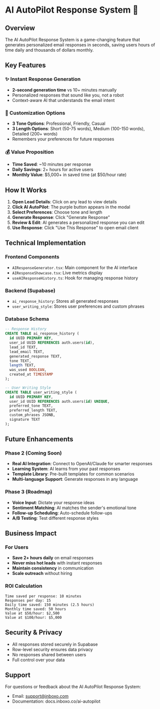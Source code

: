# AI AutoPilot Response System 🤖

## Overview
The AI AutoPilot Response System is a game-changing feature that generates personalized email responses in seconds, saving users hours of time daily and thousands of dollars monthly.

## Key Features

### ✨ Instant Response Generation
- **2-second generation time** vs 10+ minutes manually
- Personalized responses that sound like you, not a robot
- Context-aware AI that understands the email intent

### 🎨 Customization Options
- **3 Tone Options**: Professional, Friendly, Casual
- **3 Length Options**: Short (50-75 words), Medium (100-150 words), Detailed (200+ words)
- Remembers your preferences for future responses

### 💰 Value Proposition
- **Time Saved**: ~10 minutes per response
- **Daily Savings**: 2+ hours for active users
- **Monthly Value**: $5,000+ in saved time (at $50/hour rate)

## How It Works

1. **Open Lead Details**: Click on any lead to view details
2. **Click AI AutoPilot**: The purple button appears in the modal
3. **Select Preferences**: Choose tone and length
4. **Generate Response**: Click "Generate Response" 
5. **Review & Edit**: AI generates a personalized response you can edit
6. **Use Response**: Click "Use This Response" to open email client

## Technical Implementation

### Frontend Components
- `AIResponseGenerator.tsx`: Main component for the AI interface
- `AIResponseShowcase.tsx`: Live metrics display
- `useAIResponseHistory.ts`: Hook for managing response history

### Backend (Supabase)
- `ai_response_history`: Stores all generated responses
- `user_writing_style`: Stores user preferences and custom phrases

### Database Schema
```sql
-- Response History
CREATE TABLE ai_response_history (
  id UUID PRIMARY KEY,
  user_id UUID REFERENCES auth.users(id),
  lead_id TEXT,
  lead_email TEXT,
  generated_response TEXT,
  tone TEXT,
  length TEXT,
  was_used BOOLEAN,
  created_at TIMESTAMP
);

-- User Writing Style
CREATE TABLE user_writing_style (
  id UUID PRIMARY KEY,
  user_id UUID REFERENCES auth.users(id) UNIQUE,
  preferred_tone TEXT,
  preferred_length TEXT,
  custom_phrases JSONB,
  signature TEXT
);
```

## Future Enhancements

### Phase 2 (Coming Soon)
- **Real AI Integration**: Connect to OpenAI/Claude for smarter responses
- **Learning System**: AI learns from your past responses
- **Template Library**: Pre-built templates for common scenarios
- **Multi-language Support**: Generate responses in any language

### Phase 3 (Roadmap)
- **Voice Input**: Dictate your response ideas
- **Sentiment Matching**: AI matches the sender's emotional tone
- **Follow-up Scheduling**: Auto-schedule follow-ups
- **A/B Testing**: Test different response styles

## Business Impact

### For Users
- **Save 2+ hours daily** on email responses
- **Never miss hot leads** with instant responses
- **Maintain consistency** in communication
- **Scale outreach** without hiring

### ROI Calculation
```
Time saved per response: 10 minutes
Responses per day: 15
Daily time saved: 150 minutes (2.5 hours)
Monthly time saved: 50 hours
Value at $50/hour: $2,500
Value at $100/hour: $5,000
```

## Security & Privacy
- All responses stored securely in Supabase
- Row-level security ensures data privacy
- No responses shared between users
- Full control over your data

## Support
For questions or feedback about the AI AutoPilot Response System:
- Email: support@inboxo.com
- Documentation: docs.inboxo.co/ai-autopilot 